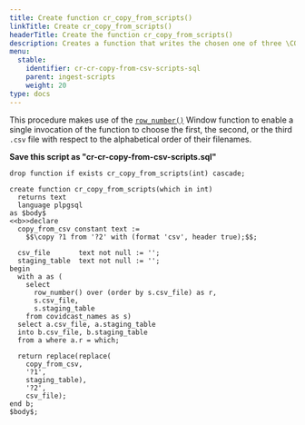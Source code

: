 ```yaml
---
title: Create function cr_copy_from_scripts()
linkTitle: Create cr_copy_from_scripts()
headerTitle: Create the function cr_copy_from_scripts()
description: Creates a function that writes the chosen one of three \COPY command invocations.
menu:
  stable:
    identifier: cr-cr-copy-from-csv-scripts-sql
    parent: ingest-scripts
    weight: 20
type: docs
---
```


This procedure makes use of the [`row_number()`](../../../../../../exprs/window_functions/function-syntax-semantics/row-number-rank-dense-rank/#row-number) Window function to enable a single invocation of the function to choose the first, the second, or the third `.csv` file with respect to the alphabetical order of their filenames.

**Save this script as "cr-cr-copy-from-csv-scripts.sql"**

```plpgsql
drop function if exists cr_copy_from_scripts(int) cascade;

create function cr_copy_from_scripts(which in int)
  returns text
  language plpgsql
as $body$
<<b>>declare
  copy_from_csv constant text :=
    $$\copy ?1 from '?2' with (format 'csv', header true);$$;

  csv_file       text not null := '';
  staging_table  text not null := '';
begin
  with a as (
    select
      row_number() over (order by s.csv_file) as r,
      s.csv_file,
      s.staging_table
    from covidcast_names as s)
  select a.csv_file, a.staging_table
  into b.csv_file, b.staging_table
  from a where a.r = which;

  return replace(replace(
    copy_from_csv,
    '?1',
    staging_table),
    '?2',
    csv_file);
end b;
$body$;
```
